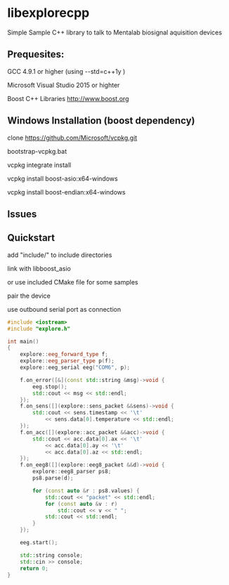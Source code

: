 # libexplorecpp
Simple Sample C++ library to talk to Mentalab biosignal aquisition devices 


## Prequesites:

GCC 4.9.1 or higher (using --std=c++1y )

Microsoft Visual Studio 2015 or highter

Boost C++ Libraries http://www.boost.org

## Windows Installation (boost dependency)

clone https://github.com/Microsoft/vcpkg.git

bootstrap-vcpkg.bat

vcpkg integrate install

vcpkg install boost-asio:x64-windows   

vcpkg install boost-endian:x64-windows  

## Issues


## Quickstart

add "include/" to include directories

link with libboost_asio

or use included CMake file for some samples

pair the device

use outbound serial port as connection

``` c++
#include <iostream>
#include "explore.h"

int main()
{
	explore::eeg_forward_type f;
	explore::eeg_parser_type p(f);
	explore::eeg_serial eeg("COM6", p);

	f.on_error([&](const std::string &msg)->void {
		eeg.stop();
		std::cout << msg << std::endl;
	});
	f.on_sens([](explore::sens_packet &&sens)->void {
		std::cout << sens.timestamp << '\t' 
			<< sens.data[0].temperature << std::endl;
	});
	f.on_acc([](explore::acc_packet &&acc)->void {
		std::cout << acc.data[0].ax << '\t' 
			<< acc.data[0].ay << '\t' 
			<< acc.data[0].az << std::endl;
	});
	f.on_eeg8([](explore::eeg8_packet &&d)->void {
		explore::eeg8_parser ps8;
		ps8.parse(d);

		for (const auto &r : ps8.values) {
			std::cout << "packet" << std::endl;
			for (const auto &v : r)
				std::cout << v << " ";
			std::cout << std::endl;
		}
	});

	eeg.start();

	std::string console;
	std::cin >> console;
	return 0;
}
```

